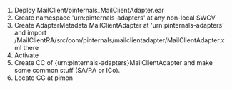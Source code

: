 
1. Deploy MailClient/pinternals_MailClientAdapter.ear 
2. Create namespace 'urn:pinternals-adapters' at any non-local SWCV
3. Create AdapterMetadata MailClientAdapter at 'urn:pinternals-adapters' and import /MailClientRA/src/com/pinternals/mailclientadapter/MailClientAdapter.xml there
4. Activate
5. Create CC of {urn:pinternals-adapters}MailClientAdapter and make some common stuff (SA/RA or ICo).
6. Locate CC at pimon
